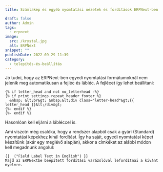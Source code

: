 ```yaml
---
title: Számlakép és egyéb nyomtatási nézetek és fordítások ERPNext-ben

draft: false
author: Admin
tags:
  - erpnext
image:
  src: /krystal.jpg
  alt: ERPNext
snippet: ""
publishDate: 2022-09-29 11:39
category:
  - telepítés-és-beállítás
---
```


Jó tudni, hogy az ERPNext-ben egyedi nyomtatási formátumoknál nem jelenik meg automatikusan a fejléc és lábléc. A fejlécet így lehet beállítani:

```jinja
{% if letter_head and not no_letterhead -%}
{% if print_settings.repeat_header_footer %}
  &nbsp; &lt;br&gt; &nbsp;&lt;div class="letter-head"&gt;{{ letter_head }}&lt;/div&gt;
{%- endif %}
{%- endif %}
```

Hasonlóan kell eljárni a lábléccel is.

Ami viszotn még csalóka, hogy a rendszer alapból csak a gyári (Standard) nyomtatási képekhez kínál fordítást. Így ha saját, egyedi nyomtatási képet készítünk (akár egy meglévő alapján), akkor a címkéket az alábbi módon kell megadnunk angolul:

```jinja
{{ _("Field Label Text in English") }}
Majd az ERPNextbe beépített fordítási varázslóval lefordítnai a kívánt nyelvre.
```
